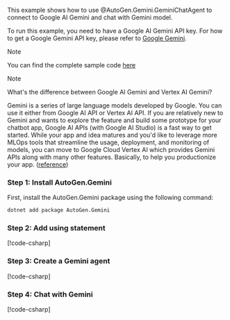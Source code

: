 This example shows how to use @AutoGen.Gemini.GeminiChatAgent to connect to Google AI Gemini and chat with Gemini model.

To run this example, you need to have a Google AI Gemini API key. For how to get a Google Gemini API key, please refer to [Google Gemini](https://gemini.google.com/).

> [!NOTE]
> You can find the complete sample code [here](https://github.com/autogenhub/autogen/blob/main/dotnet/sample/AutoGen.Gemini.Sample/Chat_With_Google_Gemini.cs)

> [!NOTE]
> What's the difference between Google AI Gemini and Vertex AI Gemini?
>
> Gemini is a series of large language models developed by Google. You can use it either from Google AI API or Vertex AI API. If you are relatively new to Gemini and wants to explore the feature and build some prototype for your chatbot app, Google AI APIs (with Google AI Studio) is a fast way to get started. While your app and idea matures and you'd like to leverage more MLOps tools that streamline the usage, deployment, and monitoring of models, you can move to Google Cloud Vertex AI which provides Gemini APIs along with many other features. Basically, to help you productionize your app. ([reference](https://stackoverflow.com/questions/78007243/utilizing-gemini-through-vertex-ai-or-through-google-generative-ai))

### Step 1: Install AutoGen.Gemini

First, install the AutoGen.Gemini package using the following command:

```bash
dotnet add package AutoGen.Gemini
```

### Step 2: Add using statement

[!code-csharp[](../../../sample/AutoGen.Gemini.Sample/Chat_With_Google_Gemini.cs?name=Using)]

### Step 3: Create a Gemini agent

[!code-csharp[](../../../sample/AutoGen.Gemini.Sample/Chat_With_Google_Gemini.cs?name=Create_Gemini_Agent)]

### Step 4: Chat with Gemini

[!code-csharp[](../../../sample/AutoGen.Gemini.Sample/Chat_With_Google_Gemini.cs?name=Chat_With_Google_Gemini)]